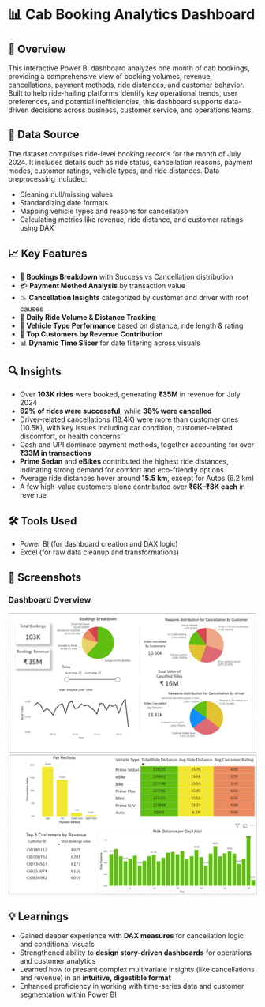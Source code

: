 
# 📊 Cab Booking Analytics Dashboard

## 📝 Overview  
This interactive Power BI dashboard analyzes one month of cab bookings, providing a comprehensive view of booking volumes, revenue, cancellations, payment methods, ride distances, and customer behavior. Built to help ride-hailing platforms identify key operational trends, user preferences, and potential inefficiencies, this dashboard supports data-driven decisions across business, customer service, and operations teams.

## 📂 Data Source  
The dataset comprises ride-level booking records for the month of July 2024. It includes details such as ride status, cancellation reasons, payment modes, customer ratings, vehicle types, and ride distances. Data preprocessing included:
- Cleaning null/missing values
- Standardizing date formats
- Mapping vehicle types and reasons for cancellation
- Calculating metrics like revenue, ride distance, and customer ratings using DAX

## 📈 Key Features  
- 🚖 **Bookings Breakdown** with Success vs Cancellation distribution  
- 💳 **Payment Method Analysis** by transaction value  
- 📉 **Cancellation Insights** categorized by customer and driver with root causes  
- 📆 **Daily Ride Volume & Distance Tracking**  
- 🚗 **Vehicle Type Performance** based on distance, ride length & rating  
- 🌟 **Top Customers by Revenue Contribution**  
- 📊 **Dynamic Time Slicer** for date filtering across visuals

## 🔍 Insights  
- Over **103K rides** were booked, generating **₹35M** in revenue for July 2024  
- **62% of rides were successful**, while **38% were cancelled**  
- Driver-related cancellations (18.4K) were more than customer ones (10.5K), with key issues including car condition, customer-related discomfort, or health concerns  
- Cash and UPI dominate payment methods, together accounting for over **₹33M in transactions**  
- **Prime Sedan** and **eBikes** contributed the highest ride distances, indicating strong demand for comfort and eco-friendly options  
- Average ride distances hover around **15.5 km**, except for Autos (6.2 km)  
- A few high-value customers alone contributed over **₹6K–₹8K each** in revenue  

## 🛠️ Tools Used  
- Power BI (for dashboard creation and DAX logic)  
- Excel (for raw data cleanup and transformations)

## 📸 Screenshots  
### Dashboard Overview  
![Cab Dashboard Page 1](./cab-1.png)  
![Cab Dashboard Page 2](./cab-2.png)

## 💡 Learnings  
- Gained deeper experience with **DAX measures** for cancellation logic and conditional visuals  
- Strengthened ability to **design story-driven dashboards** for operations and customer analytics  
- Learned how to present complex multivariate insights (like cancellations and revenue) in an **intuitive, digestible format**  
- Enhanced proficiency in working with time-series data and customer segmentation within Power BI
